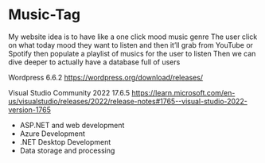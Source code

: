 # Music-Tag

My website idea is to have like a one click mood music genre
The user click on what today mood they want to listen and then it’ll grab from YouTube or Spotify then populate a playlist of musics for the user to listen
Then we can dive deeper to actually have a database full of users


Wordpress 6.6.2
https://wordpress.org/download/releases/


Visual Studio Community 2022 17.6.5
https://learn.microsoft.com/en-us/visualstudio/releases/2022/release-notes#1765--visual-studio-2022-version-1765

-   ASP.NET and web development
-   Azure Development
-   .NET Desktop Development
-   Data storage and processing

